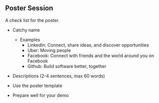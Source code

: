 ## Poster Session

A check list for the poster. 
- Catchy name
	- Examples
		- LinkedIn: Connect, share ideas, and discover opportunities
		- Uber: Moving people
		- Facebook: Connect with friends and the world around you on Facebook
		- Github: Build software better, together

- Descriptions (2-4 sentences, max 60 words)
- Use the poster template
- Prepare well for your demo

